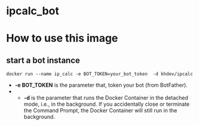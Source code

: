 # ipcalc_bot
# How to use this image

## start a bot instance

```
docker run --name ip_calc -e BOT_TOKEN=your_bot_token  -d khdev/ipcalc
```
* **-e BOT_TOKEN** is the parameter that, token your bot (from BotFather).
* * **-d** is the parameter that runs the Docker Container in the detached mode, i.e., in the background. If you accidentally close or terminate the Command Prompt, the Docker Container will still run in the background.